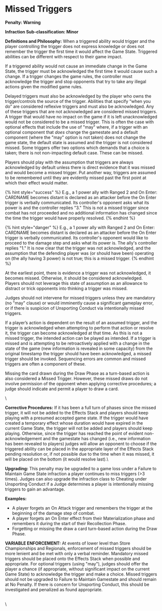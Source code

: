 # Missed Triggers

**Penalty: Warning**

**Infraction Sub-classification: Minor**



**Definitions and Philosophy:** When a triggered ability would trigger and the player controlling the trigger does not express knowledge or does not remember the trigger the first time it would affect the Game State. Triggered abilities can be different with respect to their game impact.

If a triggered ability would not cause an immediate change in the Game State, the trigger must be acknowledged the first time it would cause such a change. If a trigger changes the game rules, the controller must acknowledge the trigger and stop opponents that try to take any illegal actions given the modified game rules.

Delayed triggers must also be acknowledged by the player who owns the trigger/controls the source of the trigger. Abilities that specify “when you do” are considered reflexive triggers and must also be acknowledged. Any of these triggers that are not acknowledged are considered missed triggers. A trigger that would have no impact on the game if it is left unacknowledged would not be considered to be a missed trigger. This is often the case with optional effects that include the use of "may" where, if a trigger with an optional component that _does_ change the gamestate and a default component (where the "may" option is not taken) does not change the game state, the default state is assumed and the trigger is not considered missed. Some triggers offer two options which demands that a choice is taken; there is not non-impacting default case. These can be missed.

Players should play with the assumption that triggers are always acknowledged by default unless there is direct evidence that it was missed and would become a missed trigger. Put another way, triggers are assumed to be remembered until they are evidently missed past the first point at which their effect would matter.

{% hint style="success" %}
E.g., a 1 power ally with Ranged 2 and On Enter: CARDNAME becomes distant is declared as an attacker before the On Enter trigger is verbally communicated. Its controller's opponent asks what its power is and the controller replies "3." This is not a missed trigger since combat has not proceeded and no additional information has changed since the time the trigger would have properly resolved.
{% endhint %}

{% hint style="danger" %}
E.g., a 1 power ally with Ranged 2 and On Enter: CARDNAME becomes distant is declared as an attacker before the On Enter trigger is verbally communicated. Its controller's opponent would like to proceed to the damage step and asks what its power is. The ally's controller replies "1." It is now clear that the trigger was not acknowledged, and the assumption that the defending player was (or should have been) operating on (the ally having 3 power) is not true; this is a missed trigger.
{% endhint %}

At the earliest point, there is evidence a trigger was not acknowledged, it becomes missed. Otherwise, it should be considered acknowledged. Players should not leverage this state of assumption as an allowance to distract or trick opponents into thinking a trigger was missed.

Judges should not intervene for missed triggers unless they are mandatory (no "may" clause) or would imminently cause a significant gameplay error, or if there is suspicion of Unsporting Conduct via intentionally missed triggers.

If a player’s action is dependent on the result of an assumed trigger, and the trigger is acknowledged when attempting to perform that action or resolve it, the trigger can become acknowledged at that time. As this is not a missed trigger, the intended action can be played as intended. If a trigger is missed and is attempting to be retroactively applied with a change in the state of the game (new information is revealed in some capacity) from the original timestamp the trigger should have been acknowledged, a missed trigger should be invoked. Sequencing errors are common and missed triggers are often a component of these.

Missing the card drawn during the Draw Phase as a turn-based action is also considered a Missed Trigger. However, these missed draws do not involve permission of the opponent when applying corrective procedures; a judge should indicate and permit a player to draw a card.

\


**Corrective Procedures:** If it has been a full turn of phases since the missed trigger, it will not be added to the Effects Stack and players should keep playing with a presumed accepted game state. If the trigger would have created a temporary effect whose duration would have expired in the current Game State, the trigger will not be added and players should keep playing. Otherwise, since the trigger has reached the point of evident non-acknowledgement and the gamestate has changed (i.e., new information has been revealed to players) judges will allow an opponent to choose if the triggered ability can be placed in the appropriate layer of the Effects Stack pending resolution or, if not possible due to the time when it was missed, it will be placed on the bottom (it would resolve last).\


**Upgrading:** This penalty may be upgraded to a game loss under a Failure to Maintain Game State infraction a player continues to miss triggers (>3 times). Judges can also upgrade the infraction class to Cheating under Unsporting Conduct if a Judge determines a player is intentionally missing triggers to gain an advantage.



**Examples:**&#x20;

* A player forgets an On Attack trigger and remembers the trigger at the beginning of the damage step of combat.
* A player forgets an On Enter effect from their Materialization phase and remembers it during the start of their Recollection Phase.
* Forgetting or missing the draw a card turn-based action during the Draw Phase.



**VARIABLE ENFORCEMENT:** At events of lower level than Store Championships and Regionals, enforcement of missed triggers should be more lenient and be met with only a verbal reminder. Mandatory missed triggers should be placed onto the Effects Stack when possible and appropriate. For optional triggers (using "may"), judges should offer the player a chance (if appropriate, without significant impact on the current Game State) to acknowledge the trigger and make a choice. Missed triggers should not be upgraded to Failure to Maintain Gamestate and should remain at No Penalty. If there is concern for Unsporting Conduct, this should be investigated and penalized as found appropriate.

\
\
